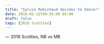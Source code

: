 ```yaml
---
title: "Sylvie Robichaud decides to dance!"
date: 2018-02-12T09:35:00-05:00
draft: false
tags: [2018 Scotties]
---
```

— 2018 Scotties, NB vs MB
<!--more--> 

